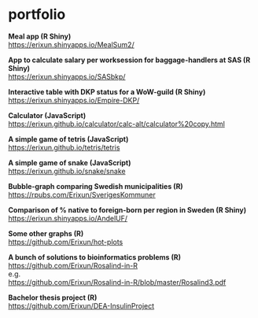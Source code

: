 # portfolio


**Meal app (R Shiny)**  
https://erixun.shinyapps.io/MealSum2/


**App to calculate salary per worksession for baggage-handlers at SAS (R Shiny)**  
https://erixun.shinyapps.io/SASbkp/


**Interactive table with DKP status for a WoW-guild (R Shiny)**  
https://erixun.shinyapps.io/Empire-DKP/


**Calculator (JavaScript)**  
https://erixun.github.io/calculator/calc-alt/calculator%20copy.html


**A simple game of tetris (JavaScript)**  
https://erixun.github.io/tetris/tetris


**A simple game of snake (JavaScript)**  
https://erixun.github.io/snake/snake


**Bubble-graph comparing Swedish municipalities (R)**  
https://rpubs.com/Erixun/SverigesKommuner


**Comparison of % native to foreign-born per region in Sweden (R Shiny)**  
https://erixun.shinyapps.io/AndelUF/


**Some other graphs (R)**  
https://github.com/Erixun/hot-plots


**A bunch of solutions to bioinformatics problems (R)**  
https://github.com/Erixun/Rosalind-in-R  
e.g.  
https://github.com/Erixun/Rosalind-in-R/blob/master/Rosalind3.pdf


**Bachelor thesis project (R)**  
https://github.com/Erixun/DEA-InsulinProject


